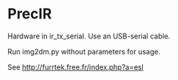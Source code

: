 # PrecIR

Hardware in ir_tx_serial. Use an USB-serial cable.

Run img2dm.py without parameters for usage.

See http://furrtek.free.fr/index.php?a=esl
